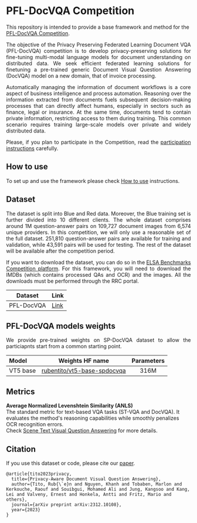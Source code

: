 # PFL-DocVQA Competition

This repository is intended to provide a base framework and method for the [PFL-DocVQA Competition](http://158.109.8.94/?ch=2&com=introduction).

<div style="text-align: justify;">
The objective of the Privacy Preserving Federated Learning Document VQA (PFL-DocVQA) competition is to develop privacy-preserving solutions for fine-tuning multi-modal language models for document understanding on distributed data.
We seek efficient federated learning solutions for finetuning a pre-trained generic Document Visual Question Answering (DocVQA) model on a new domain, that of invoice processing.

Automatically managing the information of document workflows is a core aspect of business intelligence and process automation.
Reasoning over the information extracted from documents fuels subsequent decision-making processes that can directly affect humans, especially in sectors such as finance, legal or insurance.
At the same time, documents tend to contain private information, restricting access to them during training.
This common scenario requires training large-scale models over private and widely distributed data.

Please, if you plan to participate in the Competition, read the [participation instructions](https://benchmarks.elsa-ai.eu/?ch=2&com=tasks#participating_rules) carefully.
</div>

## How to use
To set up and use the framework please check [How to use](framework_documentation/how_to_use.md#how-to-use) instructions.


## Dataset

<div style="text-align: justify;">
The dataset is split into Blue and Red data. Moreover, the Blue training set is further divided into 10 different clients.
The whole dataset comprises around 1M question-answer pairs on 109,727 document images from 6,574 unique providers.
In this competition, we will only use a reasonable set of the full dataset. 251,810 question-answer pairs are available for training and validation, while 43,591 pairs will be used for testing.
The rest of the dataset will be available after the competition period.

If you want to download the dataset, you can do so in the [ELSA Benchmarks Competition platform](http://158.109.8.94/?ch=2&com=introduction).
For this framework, you will need to download the IMDBs (which contains processed QAs and OCR) and the images.
All the downloads must be performed through the RRC portal.
</div>

| Dataset    | Link                                        |
|------------|---------------------------------------------|
| PFL-DocVQA | [Link](https://benchmarks.elsa-ai.eu/?ch=2) |


## PFL-DocVQA models weights

<div style="text-align: justify;">
We provide pre-trained weights on SP-DocVQA dataset to allow the particiapnts start from a common starting point. 
</div>

| Model    |                                 Weights HF name                                  | Parameters |
|:---------|:------------------------------------------------------------------------------:|:----------:|
| VT5 base | [rubentito/vt5-base-spdocvqa](https://huggingface.co/rubentito/vt5-base-spdocvqa)  |   316M     | 

## Metrics

**Average Normalized Levenshtein Similarity (ANLS)** <br>
The standard metric for text-based VQA tasks (ST-VQA and DocVQA). It evaluates the method's reasoning capabilities while smoothly penalizes OCR recognition errors. <br>
Check [Scene Text Visual Question Answering](https://arxiv.org/abs/1905.13648) for more details.

## Citation
If you use this dataset or code, please cite our [paper](https://arxiv.org/pdf/2312.10108.pdf).
```
@article{tito2023privacy,
  title={Privacy-Aware Document Visual Question Answering},
  author={Tito, Rub{\`e}n and Nguyen, Khanh and Tobaben, Marlon and Kerkouche, Raouf and Souibgui, Mohamed Ali and Jung, Kangsoo and Kang, Lei and Valveny, Ernest and Honkela, Antti and Fritz, Mario and others},
  journal={arXiv preprint arXiv:2312.10108},
  year={2023}
}
```
